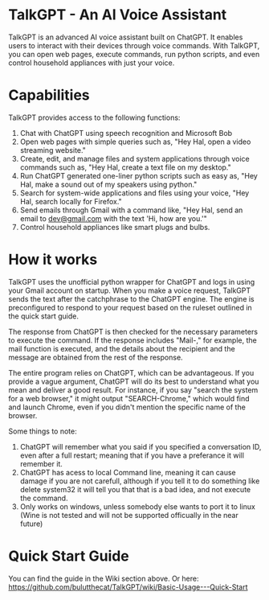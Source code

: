 # TalkGPT - An AI Voice Assistant

TalkGPT is an advanced AI voice assistant built on ChatGPT. It enables users to interact with their devices through voice commands. With TalkGPT, you can open web pages, execute commands, run python scripts, and even control household appliances with just your voice.

# Capabilities

TalkGPT provides access to the following functions:

   1. Chat with ChatGPT using speech recognition and Microsoft Bob
   2. Open web pages with simple queries such as, "Hey Hal, open a video streaming website."
   3. Create, edit, and manage files and system applications through voice commands such as, "Hey Hal, create a text file on my desktop."
   4. Run ChatGPT generated one-liner python scripts such as easy as, "Hey Hal, make a sound out of my speakers using python."
   5. Search for system-wide applications and files using your voice, "Hey Hal, search locally for Firefox."
   6. Send emails through Gmail with a command like, "Hey Hal, send an email to dev@gmail.com with the text 'Hi, how are you.'"
   7. Control household appliances like smart plugs and bulbs.

# How it works

TalkGPT uses the unofficial python wrapper for ChatGPT and logs in using your Gmail account on startup. When you make a voice request, TalkGPT sends the text after the catchphrase to the ChatGPT engine. The engine is preconfigured to respond to your request based on the ruleset outlined in the quick start guide.

The response from ChatGPT is then checked for the necessary parameters to execute the command. If the response includes "Mail-," for example, the mail function is executed, and the details about the recipient and the message are obtained from the rest of the response.

The entire program relies on ChatGPT, which can be advantageous. If you provide a vague argument, ChatGPT will do its best to understand what you mean and deliver a good result. For instance, if you say "search the system for a web browser," it might output "SEARCH-Chrome," which would find and launch Chrome, even if you didn't mention the specific name of the browser.

Some things to note:
1. ChatGPT will remember what you said if you specified a conversation ID, even after a full restart; meaning that if you have a preferance it will remember it.
2. ChatGPT has acess to local Command line, meaning it can cause damage if you are not carefull, although if you tell it to do something like delete system32 it will tell you that that is a bad idea, and not execute the command.
3. Only works on windows, unless somebody else wants to port it to linux (Wine is not tested and will not be supported officually in the near future)

# Quick Start Guide
You can find the guide in the Wiki section above.
Or here:
https://github.com/bulutthecat/TalkGPT/wiki/Basic-Usage---Quick-Start
